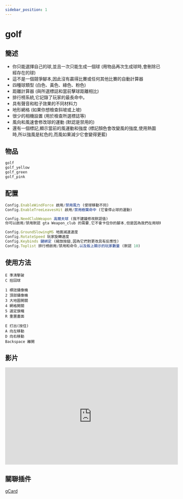 ```yaml
---
sidebar_position: 1
---
```


# golf

## 簡述

- 你只能選擇自己的球,並且一次只能生成一個球  (用物品再次生成球時,會刪除已經存在的球)
- 這不是一個競爭腳本,因此沒有贏得比賽或任何其他比賽的自動計算器
- 四種球類型 (白色、黃色、綠色、粉色)
- 距離計算器 (與所選標誌和當前擊球距離相比)
- 排行榜系統,它記錄了玩家的最長命中。
- 具有聲音和粒子效果的不同材料力
- 地形網格 (如果你想檢查斜坡或上坡)
- 很少的相機設置 (用於檢查所選標誌等)
- 風向和風速會修改球的運動  (默認是禁用的)
- 還有一個標記,顯示當前的風運動和強度 (標記顏色會改變風的強度,使用熱圖時,所以強風是紅色的,而風如果減少它會變得更藍)

## 物品

```jsx title="ox_inventory/data/items.lua"
golf
golf_yellow
golf_green
golf_pink
```

## 配置

```jsx title="config.lua"
Config.EnableWindForce 啟用/禁用風力 (使球移動不同)
Config.EnableTreeLeavesHit 啟用/禁用樹葉命中 (它會停止球的運動)

Config.NeedClubWeapon 高爾夫球 (我不建議修改默認值)
你可以啟用/禁用默認 gta Weapon_club 的需要,它不會卡住你的腳本,但是因為我們在用球瞄準時使用附加的球桿,所以腳本會在你交互時從手中移除武器 (默認禁用)

Config.GroundSlowingMS 地面減速速度
Config.RotateSpeed 玩家旋轉速度
Config.Keybinds 鍵綁定 (縮放按鈕,因為它們對更改具有反應性)
Config.Toplist 排行榜啟用/禁用和命令,以及板上顯示的玩家數量 (默認 10)
```

## 使用方法

```使用物品放置球
E 準清擊破
C 拾回球

1 標誌攝像機
2 頂部攝像機
3 大地圖開關
4 網格開關
5 選定旗幟
R 重置畫面

E 打出(按住)
A 向左移動
D 向右移動
Backspace 離開
```


## 影片

<iframe width="560" height="315" src="https://www.youtube.com/embed/1pzkTaQX_6A" title="YouTube video player" frameborder="0" allow="accelerometer; autoplay; clipboard-write; encrypted-media; gyroscope; picture-in-picture" allowfullscreen></iframe>

## 關聯插件

[gCard](./gCard)